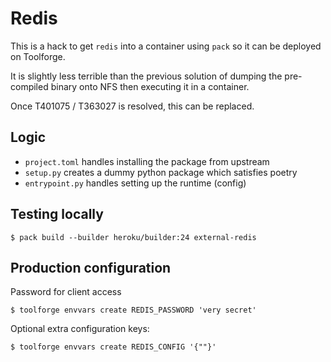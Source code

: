 # Redis

This is a hack to get `redis` into a container using `pack` so it can be deployed on Toolforge.

It is slightly less terrible than the previous solution of dumping the pre-compiled binary onto NFS then executing it in a container.

Once T401075 / T363027 is resolved, this can be replaced.

## Logic
* `project.toml` handles installing the package from upstream
* `setup.py` creates a dummy python package which satisfies poetry
* `entrypoint.py` handles setting up the runtime (config)

## Testing locally
```
$ pack build --builder heroku/builder:24 external-redis
```

## Production configuration
Password for client access
```
$ toolforge envvars create REDIS_PASSWORD 'very secret'
```

Optional extra configuration keys:
```
$ toolforge envvars create REDIS_CONFIG '{""}'
```
